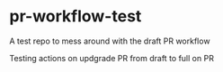 # pr-workflow-test
A test repo to mess around with the draft PR workflow

Testing actions on updgrade PR from draft to full on PR
